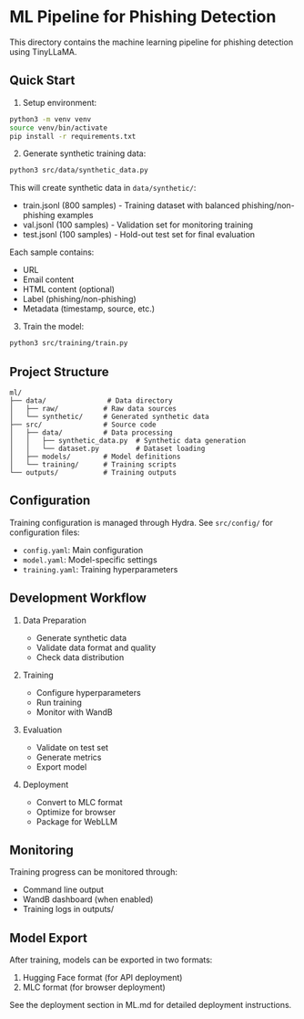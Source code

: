# ML Pipeline for Phishing Detection

This directory contains the machine learning pipeline for phishing detection using TinyLLaMA.

## Quick Start

1. Setup environment:
```bash
python3 -m venv venv
source venv/bin/activate
pip install -r requirements.txt
```

2. Generate synthetic training data:
```bash
python3 src/data/synthetic_data.py
```
This will create synthetic data in `data/synthetic/`:
- train.jsonl (800 samples) - Training dataset with balanced phishing/non-phishing examples
- val.jsonl (100 samples) - Validation set for monitoring training
- test.jsonl (100 samples) - Hold-out test set for final evaluation

Each sample contains:
- URL
- Email content
- HTML content (optional)
- Label (phishing/non-phishing)
- Metadata (timestamp, source, etc.)

3. Train the model:
```bash
python3 src/training/train.py
```

## Project Structure

```
ml/
├── data/               # Data directory
│   ├── raw/           # Raw data sources
│   └── synthetic/     # Generated synthetic data
├── src/               # Source code
│   ├── data/          # Data processing
│   │   ├── synthetic_data.py  # Synthetic data generation
│   │   └── dataset.py         # Dataset loading
│   ├── models/        # Model definitions
│   └── training/      # Training scripts
└── outputs/           # Training outputs
```

## Configuration

Training configuration is managed through Hydra. See `src/config/` for configuration files:
- `config.yaml`: Main configuration
- `model.yaml`: Model-specific settings
- `training.yaml`: Training hyperparameters

## Development Workflow

1. Data Preparation
   - Generate synthetic data
   - Validate data format and quality
   - Check data distribution

2. Training
   - Configure hyperparameters
   - Run training
   - Monitor with WandB

3. Evaluation
   - Validate on test set
   - Generate metrics
   - Export model

4. Deployment
   - Convert to MLC format
   - Optimize for browser
   - Package for WebLLM

## Monitoring

Training progress can be monitored through:
- Command line output
- WandB dashboard (when enabled)
- Training logs in outputs/

## Model Export

After training, models can be exported in two formats:
1. Hugging Face format (for API deployment)
2. MLC format (for browser deployment)

See the deployment section in ML.md for detailed deployment instructions.
